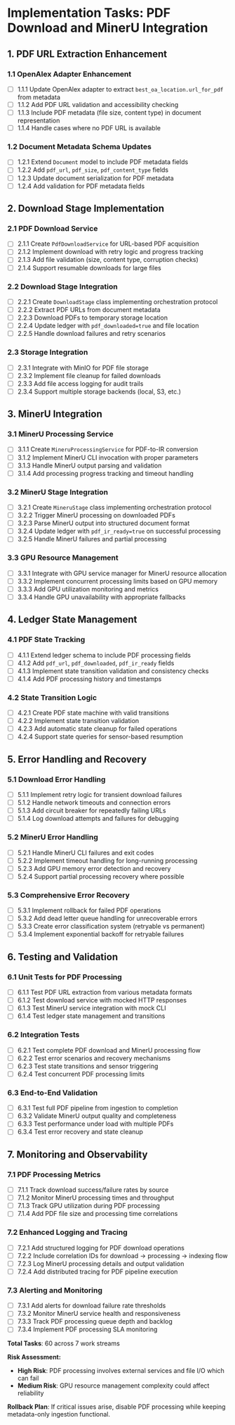 # Implementation Tasks: PDF Download and MinerU Integration

## 1. PDF URL Extraction Enhancement

### 1.1 OpenAlex Adapter Enhancement

- [ ] 1.1.1 Update OpenAlex adapter to extract `best_oa_location.url_for_pdf` from metadata
- [ ] 1.1.2 Add PDF URL validation and accessibility checking
- [ ] 1.1.3 Include PDF metadata (file size, content type) in document representation
- [ ] 1.1.4 Handle cases where no PDF URL is available

### 1.2 Document Metadata Schema Updates

- [ ] 1.2.1 Extend `Document` model to include PDF metadata fields
- [ ] 1.2.2 Add `pdf_url`, `pdf_size`, `pdf_content_type` fields
- [ ] 1.2.3 Update document serialization for PDF metadata
- [ ] 1.2.4 Add validation for PDF metadata fields

## 2. Download Stage Implementation

### 2.1 PDF Download Service

- [ ] 2.1.1 Create `PdfDownloadService` for URL-based PDF acquisition
- [ ] 2.1.2 Implement download with retry logic and progress tracking
- [ ] 2.1.3 Add file validation (size, content type, corruption checks)
- [ ] 2.1.4 Support resumable downloads for large files

### 2.2 Download Stage Integration

- [ ] 2.2.1 Create `DownloadStage` class implementing orchestration protocol
- [ ] 2.2.2 Extract PDF URLs from document metadata
- [ ] 2.2.3 Download PDFs to temporary storage location
- [ ] 2.2.4 Update ledger with `pdf_downloaded=true` and file location
- [ ] 2.2.5 Handle download failures and retry scenarios

### 2.3 Storage Integration

- [ ] 2.3.1 Integrate with MinIO for PDF file storage
- [ ] 2.3.2 Implement file cleanup for failed downloads
- [ ] 2.3.3 Add file access logging for audit trails
- [ ] 2.3.4 Support multiple storage backends (local, S3, etc.)

## 3. MinerU Integration

### 3.1 MinerU Processing Service

- [ ] 3.1.1 Create `MineruProcessingService` for PDF-to-IR conversion
- [ ] 3.1.2 Implement MinerU CLI invocation with proper parameters
- [ ] 3.1.3 Handle MinerU output parsing and validation
- [ ] 3.1.4 Add processing progress tracking and timeout handling

### 3.2 MinerU Stage Integration

- [ ] 3.2.1 Create `MineruStage` class implementing orchestration protocol
- [ ] 3.2.2 Trigger MinerU processing on downloaded PDFs
- [ ] 3.2.3 Parse MinerU output into structured document format
- [ ] 3.2.4 Update ledger with `pdf_ir_ready=true` on successful processing
- [ ] 3.2.5 Handle MinerU failures and partial processing

### 3.3 GPU Resource Management

- [ ] 3.3.1 Integrate with GPU service manager for MinerU resource allocation
- [ ] 3.3.2 Implement concurrent processing limits based on GPU memory
- [ ] 3.3.3 Add GPU utilization monitoring and metrics
- [ ] 3.3.4 Handle GPU unavailability with appropriate fallbacks

## 4. Ledger State Management

### 4.1 PDF State Tracking

- [ ] 4.1.1 Extend ledger schema to include PDF processing fields
- [ ] 4.1.2 Add `pdf_url`, `pdf_downloaded`, `pdf_ir_ready` fields
- [ ] 4.1.3 Implement state transition validation and consistency checks
- [ ] 4.1.4 Add PDF processing history and timestamps

### 4.2 State Transition Logic

- [ ] 4.2.1 Create PDF state machine with valid transitions
- [ ] 4.2.2 Implement state transition validation
- [ ] 4.2.3 Add automatic state cleanup for failed operations
- [ ] 4.2.4 Support state queries for sensor-based resumption

## 5. Error Handling and Recovery

### 5.1 Download Error Handling

- [ ] 5.1.1 Implement retry logic for transient download failures
- [ ] 5.1.2 Handle network timeouts and connection errors
- [ ] 5.1.3 Add circuit breaker for repeatedly failing URLs
- [ ] 5.1.4 Log download attempts and failures for debugging

### 5.2 MinerU Error Handling

- [ ] 5.2.1 Handle MinerU CLI failures and exit codes
- [ ] 5.2.2 Implement timeout handling for long-running processing
- [ ] 5.2.3 Add GPU memory error detection and recovery
- [ ] 5.2.4 Support partial processing recovery where possible

### 5.3 Comprehensive Error Recovery

- [ ] 5.3.1 Implement rollback for failed PDF operations
- [ ] 5.3.2 Add dead letter queue handling for unrecoverable errors
- [ ] 5.3.3 Create error classification system (retryable vs permanent)
- [ ] 5.3.4 Implement exponential backoff for retryable failures

## 6. Testing and Validation

### 6.1 Unit Tests for PDF Processing

- [ ] 6.1.1 Test PDF URL extraction from various metadata formats
- [ ] 6.1.2 Test download service with mocked HTTP responses
- [ ] 6.1.3 Test MinerU service integration with mock CLI
- [ ] 6.1.4 Test ledger state management and transitions

### 6.2 Integration Tests

- [ ] 6.2.1 Test complete PDF download and MinerU processing flow
- [ ] 6.2.2 Test error scenarios and recovery mechanisms
- [ ] 6.2.3 Test state transitions and sensor triggering
- [ ] 6.2.4 Test concurrent PDF processing limits

### 6.3 End-to-End Validation

- [ ] 6.3.1 Test full PDF pipeline from ingestion to completion
- [ ] 6.3.2 Validate MinerU output quality and completeness
- [ ] 6.3.3 Test performance under load with multiple PDFs
- [ ] 6.3.4 Test error recovery and state cleanup

## 7. Monitoring and Observability

### 7.1 PDF Processing Metrics

- [ ] 7.1.1 Track download success/failure rates by source
- [ ] 7.1.2 Monitor MinerU processing times and throughput
- [ ] 7.1.3 Track GPU utilization during PDF processing
- [ ] 7.1.4 Add PDF file size and processing time correlations

### 7.2 Enhanced Logging and Tracing

- [ ] 7.2.1 Add structured logging for PDF download operations
- [ ] 7.2.2 Include correlation IDs for download → processing → indexing flow
- [ ] 7.2.3 Log MinerU processing details and output validation
- [ ] 7.2.4 Add distributed tracing for PDF pipeline execution

### 7.3 Alerting and Monitoring

- [ ] 7.3.1 Add alerts for download failure rate thresholds
- [ ] 7.3.2 Monitor MinerU service health and responsiveness
- [ ] 7.3.3 Track PDF processing queue depth and backlog
- [ ] 7.3.4 Implement PDF processing SLA monitoring

**Total Tasks**: 60 across 7 work streams

**Risk Assessment:**

- **High Risk**: PDF processing involves external services and file I/O which can fail
- **Medium Risk**: GPU resource management complexity could affect reliability

**Rollback Plan**: If critical issues arise, disable PDF processing while keeping metadata-only ingestion functional.
